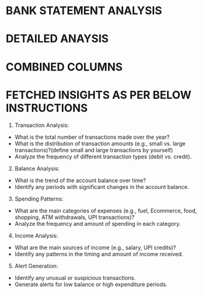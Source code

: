 # BANK STATEMENT ANALYSIS
# DETAILED ANAYSIS
# COMBINED COLUMNS 
# FETCHED INSIGHTS AS PER BELOW INSTRUCTIONS

1.  Transaction Analysis: 
   - What is the total number of transactions made over the year?
   - What is the distribution of transaction amounts (e.g., small vs. large transactions)?(define small and large transactions by yourself)
   - Analyze the frequency of different transaction types (debit vs. credit).

2.  Balance Analysis: 
   - What is the trend of the account balance over time?
   - Identify any periods with significant changes in the account balance.

3.  Spending Patterns: 
   - What are the main categories of expenses (e.g., fuel, Ecommerce, food, shopping, ATM withdrawals, UPI transactions)?
   - Analyze the frequency and amount of spending in each category.

4.  Income Analysis: 
   - What are the main sources of income (e.g., salary, UPI credits)?
   - Identify any patterns in the timing and amount of income received.

5.  Alert Generation: 
   - Identify any unusual or suspicious transactions.
   - Generate alerts for low balance or high expenditure periods.
